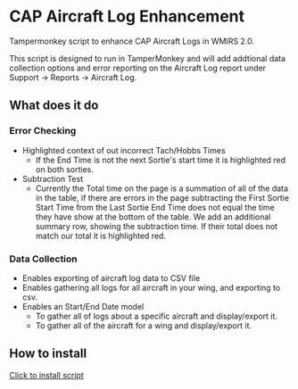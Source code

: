 # CAP Aircraft Log Enhancement
Tampermonkey script to enhance CAP Aircraft Logs in WMIRS 2.0.  

This script is designed to run in TamperMonkey and will add addtional data collection options and error 
reporting on the Aircraft Log report under Support -> Reports -> Aircraft Log. 

## What does it do

### Error Checking
* Highlighted context of out incorrect Tach/Hobbs Times
    * If the End Time is not the next Sortie's start time it is highlighted red on both sorties. 
* Subtraction Test
    * Currently the Total time on the page is a summation of all of the data in the table, if there 
    are errors in the page subtracting the First Sortie Start Time from the Last Sortie End Time does not
    equal the time they have show at the bottom of the table.   We add an additional summary row, showing the 
    subtraction time.   If their total does not match our total it is highlighted red. 

### Data Collection 
* Enables exporting of aircraft log data to CSV file
* Enables gathering all logs for all aircraft in your wing, and exporting to csv. 
* Enables an Start/End Date model
    * To gather all of logs about a specific aircraft and display/export it.
    * To gather all of the aircraft for a wing and display/export it. 

## How to install

<a href="https://blinksoft.github.io/AircraftLogEnhancement/CapAircraftLog.user.js" class="w3-button w3-black">Click to install script</a>
